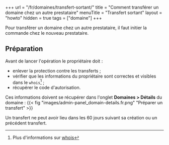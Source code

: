 +++
url = "/fr/domaines/transfert-sortant/"
title = "Comment transférer un domaine chez un autre prestataire"
menuTitle = "Transfert sortant"
layout = "howto"
hidden = true
tags = ["domaine"]
+++

Pour transférer un domaine chez un autre prestataire, il faut initier la commande chez le nouveau prestataire.

## Préparation

Avant de lancer l'opération le propriétaire doit :

- enlever la protection contre les transferts ;
- vérifier que les informations du propriétaire sont correctes et visibles dans le `whois`[^1] ;
- récupérer le code d'autorisation.

Ces informations doivent se récupérer dans l'onglet **Domaines > Détails** du domaine :
{{< fig "images/admin-panel_domain-details.fr.png" "Préparer un transfert" >}}

Un transfert ne peut avoir lieu dans les 60 jours suivant sa création ou un précédent transfert.

[^1]: Plus d'informations sur [whois](https://fr.wikipedia.org/wiki/Whois)
